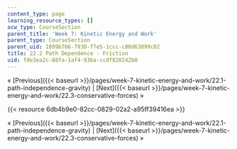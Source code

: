 ```yaml
---
content_type: page
learning_resource_types: []
ocw_type: CourseSection
parent_title: 'Week 7: Kinetic Energy and Work'
parent_type: CourseSection
parent_uid: 1099b766-7930-f7e5-1ccc-c80d63899c02
title: 22.2 Path Dependence - Friction
uid: fde3ea2c-88fa-1af4-93ba-ccdf828242b0
---
```


« [Previous]({{< baseurl >}}/pages/week-7-kinetic-energy-and-work/22.1-path-independence-gravity) | [Next]({{< baseurl >}}/pages/week-7-kinetic-energy-and-work/22.3-conservative-forces) »

{{< resource 6db4b9e0-82cc-0829-02a2-a95ff39416ea >}}

« [Previous]({{< baseurl >}}/pages/week-7-kinetic-energy-and-work/22.1-path-independence-gravity) | [Next]({{< baseurl >}}/pages/week-7-kinetic-energy-and-work/22.3-conservative-forces) »